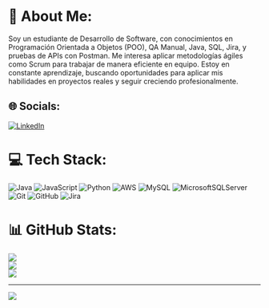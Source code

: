 # 💫 About Me:
Soy un estudiante de Desarrollo de Software, con conocimientos en Programación Orientada a Objetos (POO), QA Manual, Java, SQL, Jira, y pruebas de APIs con Postman. Me interesa aplicar metodologías ágiles como Scrum para trabajar de manera eficiente en equipo. Estoy en constante aprendizaje, buscando oportunidades para aplicar mis habilidades en proyectos reales y seguir creciendo profesionalmente.


## 🌐 Socials:
[![LinkedIn](https://img.shields.io/badge/LinkedIn-%230077B5.svg?logo=linkedin&logoColor=white)](https://linkedin.com/in/http://www.linkedin.com/in/catalina-osorio-3200b0242) 

# 💻 Tech Stack:
![Java](https://img.shields.io/badge/java-%23ED8B00.svg?style=for-the-badge&logo=openjdk&logoColor=white) ![JavaScript](https://img.shields.io/badge/javascript-%23323330.svg?style=for-the-badge&logo=javascript&logoColor=%23F7DF1E) ![Python](https://img.shields.io/badge/python-3670A0?style=for-the-badge&logo=python&logoColor=ffdd54) ![AWS](https://img.shields.io/badge/AWS-%23FF9900.svg?style=for-the-badge&logo=amazon-aws&logoColor=white) ![MySQL](https://img.shields.io/badge/mysql-4479A1.svg?style=for-the-badge&logo=mysql&logoColor=white) ![MicrosoftSQLServer](https://img.shields.io/badge/Microsoft%20SQL%20Server-CC2927?style=for-the-badge&logo=microsoft%20sql%20server&logoColor=white) ![Git](https://img.shields.io/badge/git-%23F05033.svg?style=for-the-badge&logo=git&logoColor=white) ![GitHub](https://img.shields.io/badge/github-%23121011.svg?style=for-the-badge&logo=github&logoColor=white) ![Jira](https://img.shields.io/badge/jira-%230A0FFF.svg?style=for-the-badge&logo=jira&logoColor=white)
# 📊 GitHub Stats:
![](https://github-readme-stats.vercel.app/api?username=catalinaosorio04&theme=nord&hide_border=false&include_all_commits=false&count_private=false)<br/>
![](https://github-readme-streak-stats.herokuapp.com/?user=catalinaosorio04&theme=nord&hide_border=false)<br/>
![](https://github-readme-stats.vercel.app/api/top-langs/?username=catalinaosorio04&theme=nord&hide_border=false&include_all_commits=false&count_private=false&layout=compact)

---
[![](https://visitcount.itsvg.in/api?id=catalinaosorio04&icon=0&color=0)](https://visitcount.itsvg.in)

<!-- Proudly created with GPRM ( https://gprm.itsvg.in ) -->
